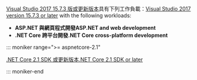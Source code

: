 <span data-ttu-id="e911b-101">[Visual Studio 2017 15.7.3 版或更新版本](https://visualstudio.microsoft.com/downloads/)具有下列工作負載：</span><span class="sxs-lookup"><span data-stu-id="e911b-101">[Visual Studio 2017 version 15.7.3 or later](https://visualstudio.microsoft.com/downloads/) with the following workloads:</span></span>

* <span data-ttu-id="e911b-102">**ASP.NET 與網頁程式開發**</span><span class="sxs-lookup"><span data-stu-id="e911b-102">**ASP.NET and web development**</span></span>
* <span data-ttu-id="e911b-103">**.NET Core 跨平台開發**</span><span class="sxs-lookup"><span data-stu-id="e911b-103">**.NET Core cross-platform development**</span></span>

::: moniker range=">= aspnetcore-2.1"

[<span data-ttu-id="e911b-104">.NET Core 2.1 SDK 或更新版本</span><span class="sxs-lookup"><span data-stu-id="e911b-104">.NET Core 2.1 SDK or later</span></span>](https://www.microsoft.com/net/download/windows)

::: moniker-end
